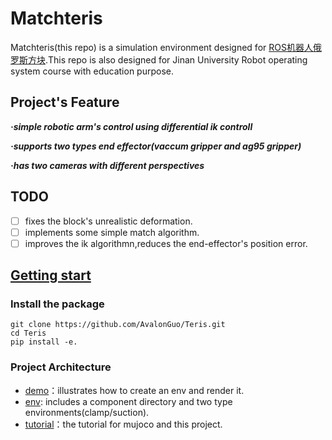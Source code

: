 # Matchteris
Matchteris(this repo) is a simulation environment designed for [ROS机器人俄罗斯方块](https://www.annisen.com/newsinfo/6991379.html).This repo is also designed for Jinan University Robot operating system course with education purpose.
## Project's Feature
***·simple robotic arm's control using differential ik controll***

***·supports two types end effector(vaccum gripper and ag95 gripper)***

***·has two cameras with different perspectives***

## TODO
- [ ] fixes the block's unrealistic deformation.
- [ ] implements some simple match algorithm.
- [ ] improves the ik algorithmn,reduces the end-effector's position error.

## [Getting start](matchteris/tutorial/getting_start.md)
### Install the package
```
git clone https://github.com/AvalonGuo/Teris.git
cd Teris
pip install -e.
```
### Project Architecture
- [demo](matchteris/demo)：illustrates how to create an env and render it.
- [env](matchteris/env): includes a component directory and two type environments(clamp/suction).
- [tutorial](matchteris/tutorial/getting_start.md)：the tutorial for mujoco and this project.
